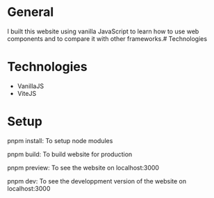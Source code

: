 # General

I built this website using vanilla JavaScript to learn how to use web components and to compare it with other frameworks.# Technologies

# Technologies

- VanillaJS
- ViteJS

# Setup

pnpm install: To setup node modules

pnpm build: To build website for production

pnpm preview: To see the website on localhost:3000

pnpm dev: To see the developpment version of the website on localhost:3000
